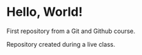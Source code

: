 # Hello, World!
 First repository from a Git and Github course.

Repository created during a live class.   

